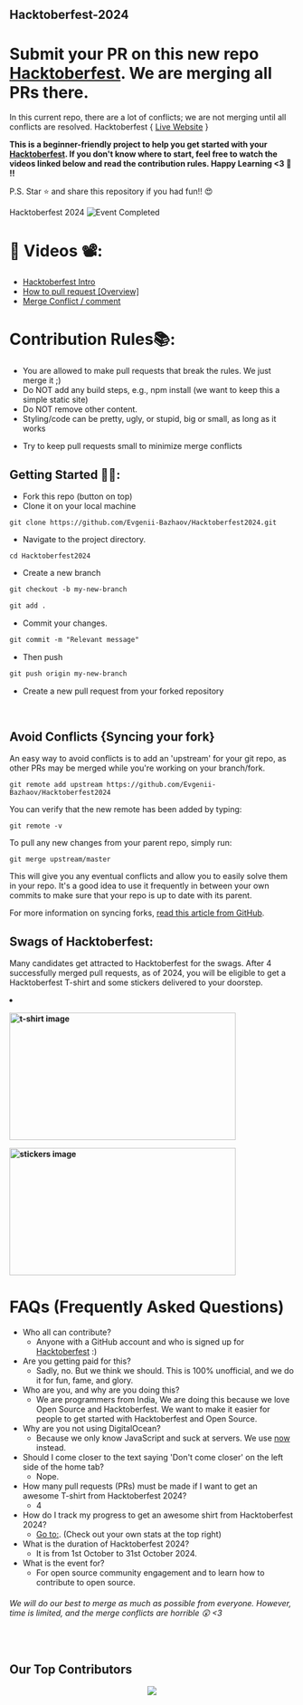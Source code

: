## Hacktoberfest-2024


# Submit your PR on this new repo [Hacktoberfest](https://github.com/fineanmol/hacktoberfest). We are merging all PRs there.

In this current repo, there are a lot of conflicts; we are not merging until all conflicts are resolved. Hacktoberfest { [Live Website](https://Evgenii-Bazhaov/Hacktoberfest2024/) }

**This is a beginner-friendly project to help you get started with your [Hacktoberfest](https://hacktoberfest.digitalocean.com/). If you don't know where to start, feel free to watch the videos linked below and read the contribution rules. Happy Learning <3 💙 !!**

P.S. Star ⭐ and share this repository if you had fun!! 😍

Hacktoberfest 2024
![Event Completed](/scripts/Event_Completed_.png)

# 📌 Videos 📽️:

- [Hacktoberfest Intro](https://www.youtube.com/watch?v=mq_FIHdxmIk)
- [How to pull request [Overview]](https://youtu.be/DIj2q02gvKs)
- [Merge Conflict / comment](https://youtu.be/zOx5PJTY8CI)

# Contribution Rules📚:

- You are allowed to make pull requests that break the rules. We just merge it ;)
- Do NOT add any build steps, e.g., npm install (we want to keep this a simple static site)
- Do NOT remove other content.
- Styling/code can be pretty, ugly, or stupid, big or small, as long as it works
<!-- - Add your name to the contributorsList file. -->
- Try to keep pull requests small to minimize merge conflicts

## Getting Started 🤩🤗:

- Fork this repo (button on top)
- Clone it on your local machine

```terminal
git clone https://github.com/Evgenii-Bazhaov/Hacktoberfest2024.git
```

- Navigate to the project directory.

```terminal
cd Hacktoberfest2024
```

- Create a new branch

```markdown
git checkout -b my-new-branch
```

<!--- - Add your name to `contributors/contributorsList.js`. -->

```markdown
git add .
```

- Commit your changes.

```markdown
git commit -m "Relevant message"
```

- Then push

```markdown
git push origin my-new-branch
```

- Create a new pull request from your forked repository

<br>

## Avoid Conflicts {Syncing your fork}

An easy way to avoid conflicts is to add an 'upstream' for your git repo, as other PRs may be merged while you're working on your branch/fork.   

```terminal
git remote add upstream https://github.com/Evgenii-Bazhaov/Hacktoberfest2024
```

You can verify that the new remote has been added by typing:

```terminal
git remote -v
```

To pull any new changes from your parent repo, simply run:

```terminal
git merge upstream/master
```

This will give you any eventual conflicts and allow you to easily solve them in your repo. It's a good idea to use it frequently in between your own commits to make sure that your repo is up to date with its parent.

For more information on syncing forks, [read this article from GitHub](https://help.github.com/articles/syncing-a-fork/).

## Swags of Hacktoberfest:

Many candidates get attracted to Hacktoberfest for the swags. After 4 successfully merged pull requests, as of 2024, you will be eligible to get a Hacktoberfest T-shirt and some stickers delivered to your doorstep.

<li><B><p><img src="https://miro.medium.com/max/1050/1*4JctIO7irt8hFxBmTvUpiQ.jpeg" width="400" height="225" style="width: 400px; height: 225px;" alt="t-shirt image"></a></p><p><img src="https://miro.medium.com/max/1050/1*jkffr74bq5RsQ_xqDhgqYQ.jpeg" width="400" height="225" style="width: 400px; height: 225px;" alt="stickers image"></p>
</b></li>

# FAQs (Frequently Asked Questions)

- Who all can contribute?
  - Anyone with a GitHub account and who is signed up for [Hacktoberfest](https://hacktoberfest.digitalocean.com/) :)
- Are you getting paid for this?
  - Sadly, no. But we think we should. This is 100% unofficial, and we do it for fun, fame, and glory.
- Who are you, and why are you doing this?
  - We are  programmers from India, We are doing this because we love Open Source and Hacktoberfest. We want to make it easier for people to get started with Hacktoberfest and Open Source.
- Why are you not using DigitalOcean?
  - Because we only know JavaScript and suck at servers. We use [now](https://zeit.co/now) instead.
- Should I come closer to the text saying 'Don't come closer' on the left side of the home tab?
  - Nope.
- How many pull requests (PRs) must be made if I want to get an awesome T-shirt from Hacktoberfest 2024?
  - 4
- How do I track my progress to get an awesome shirt from Hacktoberfest 2024?
  - [Go to:](https://hacktoberfest.digitalocean.com/profile/). (Check out your own stats at the top right)
- What is the duration of Hacktoberfest 2024?
  - It is from 1st October to 31st October 2024.
- What is the event for?
  - For open source community engagement and to learn how to contribute to open source.

###### *We will do our best to merge as much as possible from everyone. However, time is limited, and the merge conflicts are horrible :astonished: <3*
<br>

## Our Top Contributors 

<p align="center"><a href="https://github.com/Evgenii-Bazhaov/Hacktoberfest2024/graphs/contributors">
  <img src="https://contrib.rocks/image?repo=fEvgenii-Bazhaov/Hacktoberfest2024" max={1000} columns={100} anon={1}/>
</a></p>
